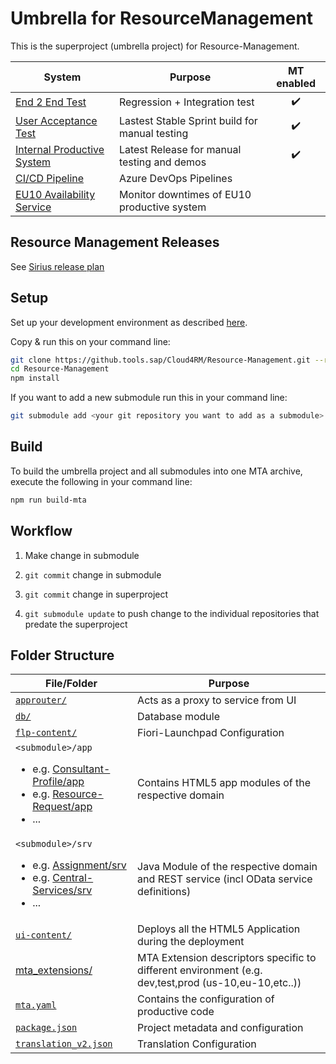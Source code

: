 # Umbrella for ResourceManagement

This is the superproject (umbrella project) for Resource-Management.

| System                                                                                                                                          | Purpose                                        |     MT enabled     |
| ----------------------------------------------------------------------------------------------------------------------------------------------- | ---------------------------------------------- | :----------------: |
| [End 2 End Test](https://rmdev-tenant-c4p-rm-test-e2e-rm-approuter.cfapps.sap.hana.ondemand.com/cp.portal/site#Shell-home)                      | Regression + Integration test                  | :heavy_check_mark: |
| [User Acceptance Test](https://rm-consumer-tenant-c4p-rm-test-uat-rm-approuter.internal.cfapps.sap.hana.ondemand.com/cp.portal/site#Shell-home) | Lastest Stable Sprint build for manual testing | :heavy_check_mark: |
| [Internal Productive System]( https://rm-consumer-tenant-c4p-rm-int-prod-rm-approuter.cfapps.sap.hana.ondemand.com/cp.portal/site#Shell-home)   | Latest Release for manual testing and demos    | :heavy_check_mark: |
| [CI/CD Pipeline](https://dev.azure.com/hyperspace-pipelines/Cloud4RM/_build/)                                                                   | Azure DevOps Pipelines                         |                    |
| [EU10 Availability Service](https://availability.cfapps.sap.hana.ondemand.com/index.html#/evaluation/51426919)                                  | Monitor downtimes of EU10 productive system    |                    |

## Resource Management Releases
See [Sirius release plan](https://ifp.wdf.sap.corp/sirius/#/program/82DA079B59C0B746C95872D8C134C1AD/releaseplanOverviewFull)

## Setup
Set up your development environment as described [here](https://github.tools.sap/Cloud4RM/V4TemplateApp/#basic-setup).

Copy & run this on your command line:

```sh
git clone https://github.tools.sap/Cloud4RM/Resource-Management.git --recurse
cd Resource-Management
npm install
```

If you want to add a new submodule run this in your command line:

```sh
git submodule add <your git repository you want to add as a submodule>
```

## Build
To build the umbrella project and all submodules into one MTA archive, execute the following in your command line:

```sh
npm run build-mta
```

## Workflow

1. Make change in submodule

2. `git commit` change in submodule

3. `git commit` change in superproject

4. `git submodule update` to push change to the individual repositories that predate the superproject


## Folder Structure

| File/Folder                                                                                                                                                                                                                                                       | Purpose                                                                                              |
| ----------------------------------------------------------------------------------------------------------------------------------------------------------------------------------------------------------------------------------------------------------------- | ---------------------------------------------------------------------------------------------------- |
| [`approuter/`](approuter/)                                                                                                                                                                                                                                        | Acts as a proxy to service from UI                                                                   |
| [`db/`](db/)                                                                                                                                                                                                                                                      | Database module                                                                                      |
| [`flp-content/`](flp-content)                                                                                                                                                                                                                                     | Fiori-Launchpad Configuration                                                                        |
| `<submodule>/app` <ul><li> e.g. [Consultant-Profile/app](https://github.tools.sap/Cloud4RM/Consultant-Profile/tree/master/app) </li> <li> e.g. [Resource-Request/app](https://github.tools.sap/Cloud4RM/Resource-Request/tree/master/app)</li> <li> ... </li><ul> | Contains HTML5 app modules of the respective domain                                                  |
| `<submodule>/srv` <ul><li> e.g. [Assignment/srv](https://github.tools.sap/Cloud4RM/Assignment/tree/master/srv) </li> <li> e.g. [Central-Services/srv](https://github.tools.sap/Cloud4RM/Central-Services/tree/master/srv)</li> <li> ... </li><ul>                 | <p>Java Module of the respective domain and REST service (incl OData service definitions) </p>       |
| [`ui-content/`](ui-content/)                                                                                                                                                                                                                                      | Deploys all the HTML5 Application during the deployment                                              |
| [mta_extensions/](mta_extensions/)                                                                                                                                                                                                                                | MTA Extension descriptors specific to different environment (e.g. dev,test,prod (us-10,eu-10,etc..)) |
| [`mta.yaml`](mta.yaml)                                                                                                                                                                                                                                            | Contains the configuration of productive code                                                        |
| [`package.json`](package.json)                                                                                                                                                                                                                                    | Project metadata and configuration                                                                   |
| [`translation_v2.json`](translation_v2.json)                                                                                                                                                                                                                      | Translation Configuration                                                                            |
